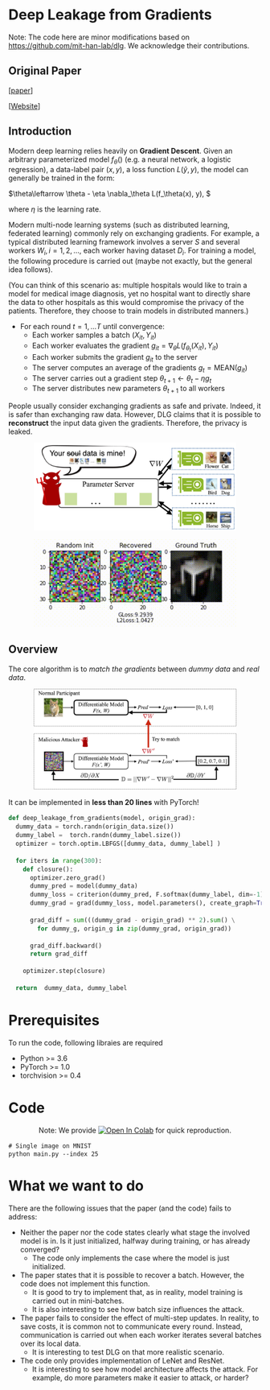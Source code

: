 # Deep Leakage from Gradients

Note: The code here are minor modifications based on https://github.com/mit-han-lab/dlg. We acknowledge their contributions. 

## Original Paper

\[[paper](https://arxiv.org/abs/1906.08935)\]

\[[Website](https://hanlab.mit.edu/projects/dlg/)\]

## Introduction

Modern deep learning relies heavily on **Gradient Descent**. Given an arbitrary parameterized model $f_\theta()$ (e.g. a neural network, a logistic regression), a data-label pair $(x, y)$, a loss function $L(\hat{y}, y)$, the model can generally be trained in the form: 

$\theta\leftarrow \theta - \eta \nabla_\theta L(f_\theta(x), y), $

where $\eta$ is the learning rate. 

Modern multi-node learning systems (such as distributed learning, federated learning) commonly rely on exchanging gradients. For example, a typical distributed learning framework involves a server $S$ and several workers $W_i, i = 1, 2, ...$, each worker having dataset $D_i$. For training a model, the following procedure is carried out (maybe not exactly, but the general idea follows). 

(You can think of this scenario as: multiple hospitals would like to train a model for medical image diagnosis, yet no hospital want to directly share the data to other hospitals as this would compromise the privacy of the patients. Therefore, they choose to train models in distributed manners.)

- For each round $t = 1, ...T$ until convergence: 
    - Each worker samples a batch $(X_{it}, Y_{it})$ 
    - Each worker evaluates the gradient $g_{it} = \nabla_\theta L(f_{\theta_t}(X_{it}), Y_{it})$
    - Each worker submits the gradient $g_{it}$ to the server
    - The server computes an average of the gradients $g_t = \mathrm{MEAN}(g_{it})$
    - The server carries out a gradient step $\theta_{t+1}\leftarrow \theta_t - \eta g_t$
    - The server distributes new parameters $\theta_{t+1}$ to all workers

People usually consider exchanging gradients as safe and private. Indeed, it is safer than exchanging raw data. However, DLG claims that it is possible to **reconstruct** the input data given the gradients. Therefore, the privacy is leaked. 

<p align="center">
    <img src="assets/nips-dlg.jpg" width="80%" />
</p>

<p align="center">
    <img src="assets/demo-crop.gif" width="80%" />
</p>

## Overview

The core algorithm is to *match the gradients* between *dummy data* and *real data*.

<p align="center">
    <img src="assets/method.jpg" width="80%" />
</p>

It can be implemented in **less than 20 lines** with PyTorch!


```python
def deep_leakage_from_gradients(model, origin_grad): 
  dummy_data = torch.randn(origin_data.size())
  dummy_label =  torch.randn(dummy_label.size())
  optimizer = torch.optim.LBFGS([dummy_data, dummy_label] )

  for iters in range(300):
    def closure():
      optimizer.zero_grad()
      dummy_pred = model(dummy_data) 
      dummy_loss = criterion(dummy_pred, F.softmax(dummy_label, dim=-1)) 
      dummy_grad = grad(dummy_loss, model.parameters(), create_graph=True)

      grad_diff = sum(((dummy_grad - origin_grad) ** 2).sum() \
        for dummy_g, origin_g in zip(dummy_grad, origin_grad))
      
      grad_diff.backward()
      return grad_diff
    
    optimizer.step(closure)
    
  return  dummy_data, dummy_label
```


# Prerequisites

To run the code, following libraies are required

* Python >= 3.6
* PyTorch >= 1.0
* torchvision >= 0.4

# Code

<!-- * If you do not have GPU mahcines, We provide [Google Colab](https://colab.research.google.com/gist/Lyken17/91b81526a8245a028d4f85ccc9191884/deep-leakage-from-gradients.ipynb) to quickly reproduce our results. 

* If you have GPU servers and would like to run your locally, `python main.py` provides the same functionality. -->

 <p align="center">Note: We provide 
    <a href="https://colab.research.google.com/gist/Lyken17/91b81526a8245a028d4f85ccc9191884/deep-leakage-from-gradients.ipynb" target="_parent"><img src="https://camo.githubusercontent.com/52feade06f2fecbf006889a904d221e6a730c194/68747470733a2f2f636f6c61622e72657365617263682e676f6f676c652e636f6d2f6173736574732f636f6c61622d62616467652e737667" alt="Open In Colab" data-canonical-src="https://colab.research.google.com/assets/colab-badge.svg"></a>
    for quick reproduction.
</p>

```
# Single image on MNIST
python main.py --index 25
```



# What we want to do

There are the following issues that the paper (and the code) fails to address: 

- Neither the paper nor the code states clearly what stage the involved model is in. Is it just initialized, halfway during training, or has already converged?
    - The code only implements the case where the model is just initialized. 
- The paper states that it is possible to recover a batch. However, the code does not implement this function. 
    - It is good to try to implement that, as in reality, model training is carried out in mini-batches. 
    - It is also interesting to see how batch size influences the attack. 
- The paper fails to consider the effect of multi-step updates. In reality, to save costs, it is common not to communicate every round. Instead, communication is carried out when each worker iterates several batches over its local data. 
    - It is interesting to test DLG on that more realistic scenario. 
- The code only provides implementation of LeNet and ResNet. 
    - It is interesting to see how model architecture affects the attack. For example, do more parameters make it easier to attack, or harder? 